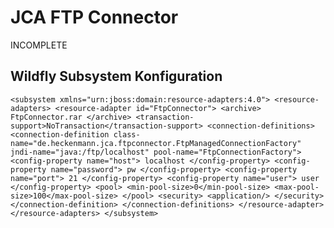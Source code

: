 # JCA FTP Connector
INCOMPLETE

## Wildfly Subsystem Konfiguration
`
<subsystem xmlns="urn:jboss:domain:resource-adapters:4.0">
            <resource-adapters>
                <resource-adapter id="FtpConnector">
                    <archive>
                        FtpConnector.rar
                    </archive>
                    <transaction-support>NoTransaction</transaction-support>
                    <connection-definitions>
                        <connection-definition class-name="de.heckenmann.jca.ftpconnector.FtpManagedConnectionFactory" jndi-name="java:/ftp/localhost" pool-name="FtpConnectionFactory">
                            <config-property name="host">
                                localhost
                            </config-property>
                            <config-property name="password">
                                pw
                            </config-property>
                            <config-property name="port">
                                21
                            </config-property>
                            <config-property name="user">
                                user
                            </config-property>
                            <pool>
                                <min-pool-size>0</min-pool-size>
                                <max-pool-size>100</max-pool-size>
                            </pool>
                            <security>
                                <application/>
                            </security>
                        </connection-definition>
                    </connection-definitions>
                </resource-adapter>
            </resource-adapters>
        </subsystem>
`
